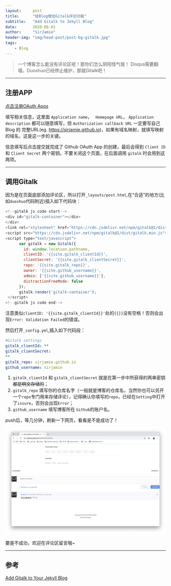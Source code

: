 ```yaml
---
layout:     post
title:      "给Blog增加Gitalk评论功能"
subtitle:   "Add Gitalk to Jekyll Blog"
date:       2020-06-01
author:     "SirJamie"
header-img: "img/head-post/post-bg-gitalk.jpg"
tags:
    - Blog
---
```


> 一个博客怎么能没有评论区呢！那你们怎么阴阳怪气我！
> Disqus需要翻墙，Duoshuo已经停止维护，那就Gitalk吧！

---

## 注册APP
[点击注册OAuth Apps](https://github.com/settings/applications/new)

填写相关信息，这里面 ``Application name``， `` Homepage URL``， ``Application description`` 都可以随意填写，但 ``Authorization callback URL`` 一定要写自己 Blog 的 完整URL(eg. https://sirjamie.github.io)，如果有域名映射，就填写映射的域名，这是这一步的关键。

信息填写后点击提交就完成了 Github OAuth App 的创建，最后会得到 ``Client ID`` 和 ``Client Secret`` 两个密钥。不要关闭这个页面，在后面调用 ``gitalk`` 时会用到这两项。


---

## 调用Gitalk

因为是在页面底部添加评论区，所以打开```_layouts/post.html```,在“合适”的地方(比如``duoshuo``代码附近)插入如下代码块：
```js
<!--gitalk js code start-->
<div id="gitalk-container"></div>
</div>
<link rel="stylesheet" href="https://cdn.jsdelivr.net/npm/gitalk@1/dist/gitalk.css">
<script src="https://cdn.jsdelivr.net/npm/gitalk@1/dist/gitalk.min.js"></script>
<script type="text/javascript">
      var gitalk = new Gitalk({
        id: window.location.pathname,
        clientID: '{{site.gitalk_clientId}}',
        clientSecret: '{{site.gitalk_clientSecret}}',
        repo: '{{site.gitalk_repo}}',
        owner: '{{site.github_username}}',
        admin: ['{{site.github_username}}'],
        distractionFreeMode: false
      });
      gitalk.render('gitalk-container');
 </script>
<!--gitalk js code end-->
```

注意类似``clientID: '{{site.gitalk_clientId}}'``处的``{{}}``没有空格！否则会出现``Error: Validation Failed``的错误。

然后打开``_config.yml``,插入如下代码段：
```yml
#Gitalk settings
gitalk_clientId: **
gitalk_clientSecret:
**
gitalk_repo: sirjamie.github.io
github_username: sirjamie
```

1. ``gitalk_clientId`` 和 ``gitalk_clientSecret`` 就是在第一步中所获得的两串密钥  ~~都是明文存储的~~；
2. ``gitalk_repo`` 填写你的仓库名字（一般就是博客的仓库名，当然你也可以另开一个``repo``专门用来存储评论），记得确认你填写的``repo``，已经在``Setting``中打开了``issure``，否则会出现``Error``；
3. ``github_username`` 填写博客所在 ``Github``的账户名。

push后，等几分钟，刷新一下网页，看看是不是成功了！

![test](/img/in-post/post-gitalk-1.png)

要是不成功，欢迎在评论区留言哦~

---

## 参考
[Add Gitalk to Your Jekyll Blog](https://aerolith.ink/2018/08/25/Gitalk/)